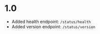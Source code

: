 # 1.0
+ Added health endpoint: <code>/status/health</code>
+ Added version endpoint: <code>/status/version</code>